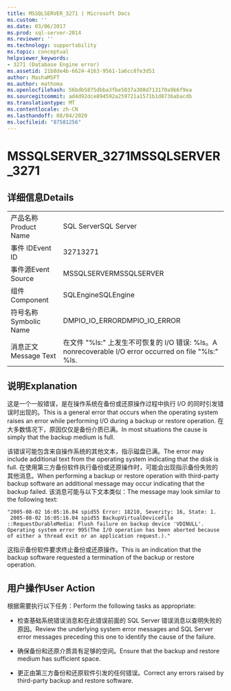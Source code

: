 ```yaml
---
title: MSSQLSERVER_3271 | Microsoft Docs
ms.custom: ''
ms.date: 03/06/2017
ms.prod: sql-server-2014
ms.reviewer: ''
ms.technology: supportability
ms.topic: conceptual
helpviewer_keywords:
- 3271 (Database Engine error)
ms.assetid: 21b8de4b-6624-4163-9561-1a6cc8fe3d51
author: MashaMSFT
ms.author: mathoma
ms.openlocfilehash: 56bdb5875dbba3fbe5037a308d713170a9b6f9ea
ms.sourcegitcommit: ad4d92dce894592a259721a1571b1d8736abacdb
ms.translationtype: MT
ms.contentlocale: zh-CN
ms.lasthandoff: 08/04/2020
ms.locfileid: "87581256"
---
```

# <a name="mssqlserver_3271"></a><span data-ttu-id="417df-102">MSSQLSERVER_3271</span><span class="sxs-lookup"><span data-stu-id="417df-102">MSSQLSERVER_3271</span></span>
    
## <a name="details"></a><span data-ttu-id="417df-103">详细信息</span><span class="sxs-lookup"><span data-stu-id="417df-103">Details</span></span>  
  
|||  
|-|-|  
|<span data-ttu-id="417df-104">产品名称</span><span class="sxs-lookup"><span data-stu-id="417df-104">Product Name</span></span>|<span data-ttu-id="417df-105">SQL Server</span><span class="sxs-lookup"><span data-stu-id="417df-105">SQL Server</span></span>|  
|<span data-ttu-id="417df-106">事件 ID</span><span class="sxs-lookup"><span data-stu-id="417df-106">Event ID</span></span>|<span data-ttu-id="417df-107">3271</span><span class="sxs-lookup"><span data-stu-id="417df-107">3271</span></span>|  
|<span data-ttu-id="417df-108">事件源</span><span class="sxs-lookup"><span data-stu-id="417df-108">Event Source</span></span>|<span data-ttu-id="417df-109">MSSQLSERVER</span><span class="sxs-lookup"><span data-stu-id="417df-109">MSSQLSERVER</span></span>|  
|<span data-ttu-id="417df-110">组件</span><span class="sxs-lookup"><span data-stu-id="417df-110">Component</span></span>|<span data-ttu-id="417df-111">SQLEngine</span><span class="sxs-lookup"><span data-stu-id="417df-111">SQLEngine</span></span>|  
|<span data-ttu-id="417df-112">符号名称</span><span class="sxs-lookup"><span data-stu-id="417df-112">Symbolic Name</span></span>|<span data-ttu-id="417df-113">DMPIO_IO_ERROR</span><span class="sxs-lookup"><span data-stu-id="417df-113">DMPIO_IO_ERROR</span></span>|  
|<span data-ttu-id="417df-114">消息正文</span><span class="sxs-lookup"><span data-stu-id="417df-114">Message Text</span></span>|<span data-ttu-id="417df-115">在文件 "%ls:" 上发生不可恢复的 I/O 错误: %ls。</span><span class="sxs-lookup"><span data-stu-id="417df-115">A nonrecoverable I/O error occurred on file "%ls:" %ls.</span></span>|  
  
## <a name="explanation"></a><span data-ttu-id="417df-116">说明</span><span class="sxs-lookup"><span data-stu-id="417df-116">Explanation</span></span>  
 <span data-ttu-id="417df-117">这是一个一般错误，是在操作系统在备份或还原操作过程中执行 I/O 的同时引发错误时出现的。</span><span class="sxs-lookup"><span data-stu-id="417df-117">This is a general error that occurs when the operating system raises an error while performing I/O during a backup or restore operation.</span></span> <span data-ttu-id="417df-118">在大多数情况下，原因仅仅是备份介质已满。</span><span class="sxs-lookup"><span data-stu-id="417df-118">In most situations the cause is simply that the backup medium is full.</span></span>  
  
 <span data-ttu-id="417df-119">该错误可能包含来自操作系统的其他文本，指示磁盘已满。</span><span class="sxs-lookup"><span data-stu-id="417df-119">The error may include additional text from the operating system indicating that the disk is full.</span></span> <span data-ttu-id="417df-120">在使用第三方备份软件执行备份或还原操作时，可能会出现指示备份失败的其他消息。</span><span class="sxs-lookup"><span data-stu-id="417df-120">When performing a backup or restore operation with third-party backup software an additional message may occur indicating that the backup failed.</span></span> <span data-ttu-id="417df-121">该消息可能与以下文本类似：</span><span class="sxs-lookup"><span data-stu-id="417df-121">The message may look similar to the following text:</span></span>  
  
```  
"2005-08-02 16:05:16.04 spid55 Error: 18210, Severity: 16, State: 1.  
 2005-08-02 16:05:16.04 spid55 BackupVirtualDeviceFile  
::RequestDurableMedia: Flush failure on backup device 'VDINULL'.   
Operating system error 995(The I/O operation has been aborted because   
of either a thread exit or an application request.)."  
```  
  
 <span data-ttu-id="417df-122">这指示备份软件要求终止备份或还原操作。</span><span class="sxs-lookup"><span data-stu-id="417df-122">This is an indication that the backup software requested a termination of the backup or restore operation.</span></span>  
  
## <a name="user-action"></a><span data-ttu-id="417df-123">用户操作</span><span class="sxs-lookup"><span data-stu-id="417df-123">User Action</span></span>  
 <span data-ttu-id="417df-124">根据需要执行以下任务：</span><span class="sxs-lookup"><span data-stu-id="417df-124">Perform the following tasks as appropriate:</span></span>  
  
-   <span data-ttu-id="417df-125">检查基础系统错误消息和在此错误前面的 SQL Server 错误消息以查明失败的原因。</span><span class="sxs-lookup"><span data-stu-id="417df-125">Review the underlying system error messages and SQL Server error messages preceding this one to identify the cause of the failure.</span></span>  
  
-   <span data-ttu-id="417df-126">确保备份和还原介质具有足够的空间。</span><span class="sxs-lookup"><span data-stu-id="417df-126">Ensure that the backup and restore medium has sufficient space.</span></span>  
  
-   <span data-ttu-id="417df-127">更正由第三方备份和还原软件引发的任何错误。</span><span class="sxs-lookup"><span data-stu-id="417df-127">Correct any errors raised by third-party backup and restore software.</span></span>  
  
  
